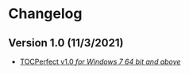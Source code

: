 # Changelog

## Version 1.0 (11/3/2021)

*   [TOCPerfect v1.0 _for Windows 7 64 bit and above_](https://github.com/alex-free/tonyhax/releases/download/v1.0tp/tocperfect-1.0-windows.zip)